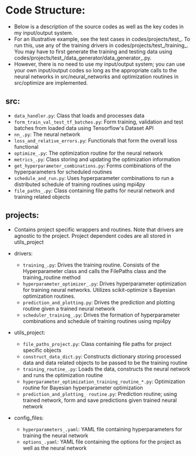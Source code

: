 # Code Structure:
* Below is a description of the source codes as well as the key codes in my
  input/output system.
* For an illustrative example, see the test cases in codes/projects/test_. To run
  this, use any of the training drivers in codes/projects/test_/training_. You may
  have to first generate the training and testing data using
  codes/projects/test_/data_generator/data_generator_.py.
* However, there is no need to use my input/output system; you can use
  your own input/output codes so long as the appropriate calls to the neural
  networks in src/neural_networks and optimization routines in src/optimize are
  implemented.

## src:
* `data_handler.py`:                    Class that loads and processes data
* `form_train_val_test_tf_batches.py`:  Form training, validation and test batches
                                        from loaded data using Tensorflow's Dataset
                                        API
* `nn_.py`:                             The neural network
* `loss_and_relative_errors.py`:        Functionals that form the overall loss
                                        functional
* `optimize_.py`:                       The optimization routine for the neural network
* `metrics_.py`:                        Class storing and updating the optimization information
* `get_hyperparameter_combinations.py`: Forms combinations of the hyperparameters
                                        for scheduled routines
* `schedule_and_run.py`:                Uses hyperparameter combinations to run a distributed
                                        schedule of training routines using mpi4py
* `file_paths_.py`:                     Class containing file paths for neural
                                        network and training related objects

## projects:
* Contains project specific wrappers and routines. Note that drivers are agnostic to the project. Project dependent codes are all stored in utils_project
* drivers:
    * `training_.py`:                  Drives the training routine. Consists of the
                                       Hyperparameter class and calls the FilePaths class and the training_routine
                                       method
    * `hyperparameter_optimizer_.py`:  Drives hyperparameter optimization for
                                       training neural networks. Utilizes scikit-optimize`s
                                       Bayesian optimization routines.
    * `prediction_and_plotting.py`:    Drives the prediction and plotting routine given a trained neural
                                       network
    * `scheduler_training_.py`:        Drives the formation of hyperparameter combinations
                                       and schedule of training routines using mpi4py
* utils_project:
	* `file_paths_project.py`:  Class containing file paths for project specific objects
    * `construct_data_dict.py`: Constructs dictionary storing processed data and
                                data related objects to be passed to be the
                                training routine
	* `training_routine_.py`:   Loads the data, constructs the neural
                                network and runs the optimization routine
	* `hyperparameter_optimization_training_routine_*.py`: Optimization
                                routine for Bayesian hyperparameter
                                optimization
	* `prediction_and_plotting_ routine.py`:  Prediction routine; using trained network,
                                form and save predictions given trained
                                neural network

* config_files:
    * `hyperparameters_.yaml`: YAML file containing hyperparameters for training
                               the neural network
    * `options_.yaml`:         YAML file containing the options for the project
                               as well as the neural network
